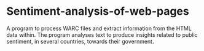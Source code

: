 # Sentiment-analysis-of-web-pages
A program to process WARC files and extract information from the HTML data within. The program analyses text to produce insights related to public sentiment, in several countries, towards their government.
